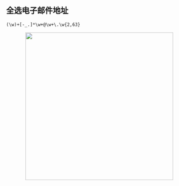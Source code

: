 ## 全选电子邮件地址

`(\w)+[-_.]*\w+@\w+\.\w{2,63}`

<p align="center"><img src="https://cdn.jsdelivr.net/gh/zb9678/img@main/up1/12.07:14:00:06.png" style="width:400px;"></p>

